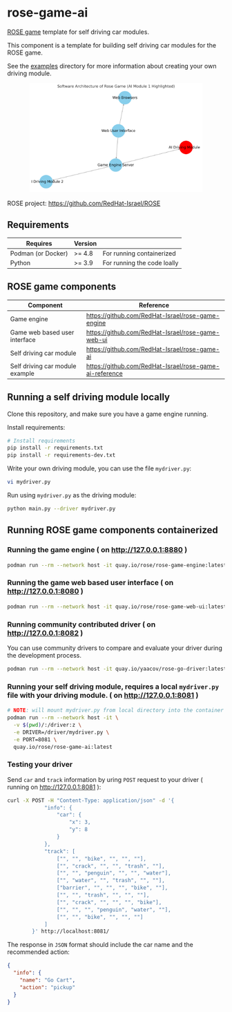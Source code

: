 # rose-game-ai
[ROSE game](https://github.com/RedHat-Israel/ROSE) template for self driving car modules.

This component is a template for building self driving car modules for the ROSE game.

See the [examples](/examples) directory for more information about creating your own
driving module.

<p align="center">
  <img src="ai.png" alt="rose game components diagram" width="400"/>
</p>

ROSE project: https://github.com/RedHat-Israel/ROSE

## Requirements

 Requires | Version | |
----------|---------| ---- |
 Podman (or Docker) | >= 4.8 | For running containerized |
 Python   | >= 3.9  | For running the code loally |

## ROSE game components

Component | Reference |
----------|-----------|
Game engine | https://github.com/RedHat-Israel/rose-game-engine |
Game web based user interface | https://github.com/RedHat-Israel/rose-game-web-ui |
Self driving car module | https://github.com/RedHat-Israel/rose-game-ai |
Self driving car module example | https://github.com/RedHat-Israel/rose-game-ai-reference |

## Running a self driving module locally

Clone this repository, and make sure you have a game engine running.

Install requirements:

```bash
# Install requirements
pip install -r requirements.txt
pip install -r requirements-dev.txt
```

Write your own driving module, you can use the file `mydriver.py`:

```bash
vi mydriver.py
```

Run using `mydriver.py` as the driving module:

```bash
python main.py --driver mydriver.py
```

## Running ROSE game components containerized

### Running the game engine ( on http://127.0.0.1:8880 )

``` bash
podman run --rm --network host -it quay.io/rose/rose-game-engine:latest
```

### Running the game web based user interface ( on http://127.0.0.1:8080 )

``` bash
podman run --rm --network host -it quay.io/rose/rose-game-web-ui:latest
```

### Running community contributed driver ( on http://127.0.0.1:8082 )

You can use community drivers to compare and evaluate your driver during the development process.

``` bash
podman run --rm --network host -it quay.io/yaacov/rose-go-driver:latest --port 8082
```

### Running your self driving module, requires a local `mydriver.py` file with your driving module. ( on http://127.0.0.1:8081 )

``` bash
# NOTE: will mount mydriver.py from local directory into the container file system
podman run --rm --network host -it \
  -v $(pwd)/:/driver:z \
  -e DRIVER=/driver/mydriver.py \
  -e PORT=8081 \
  quay.io/rose/rose-game-ai:latest
```

### Testing your driver

Send `car` and `track` information by uring `POST` request to your driver ( running on http://127.0.0.1:8081 ):

``` bash
curl -X POST -H "Content-Type: application/json" -d '{
            "info": {
                "car": {
                    "x": 3,
                    "y": 8
                }
            },
            "track": [
                ["", "", "bike", "", "", ""],
                ["", "crack", "", "", "trash", ""],
                ["", "", "penguin", "", "", "water"],
                ["", "water", "", "trash", "", ""],
                ["barrier", "", "", "", "bike", ""],
                ["", "", "trash", "", "", ""],
                ["", "crack", "", "", "", "bike"],
                ["", "", "", "penguin", "water", ""],
                ["", "", "bike", "", "", ""]
            ]
        }' http://localhost:8081/
```

The response in `JSON` format should include the car name and the recommended action:

``` json
{
  "info": {
    "name": "Go Cart",
    "action": "pickup"
  }
}
```
